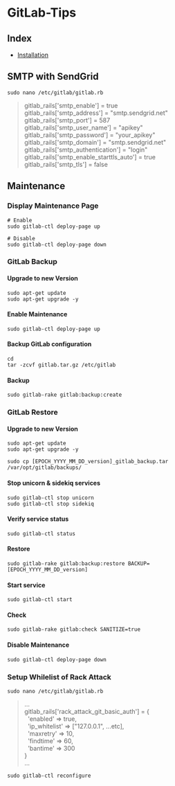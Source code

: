 # GitLab-Tips
## Index
- [Installation](Installation.md)

## SMTP with SendGrid
```shell
sudo nano /etc/gitlab/gitlab.rb
```
> gitlab_rails['smtp_enable'] = true  
gitlab_rails['smtp_address'] = "smtp.sendgrid.net"  
gitlab_rails['smtp_port'] = 587  
gitlab_rails['smtp_user_name'] = "apikey"  
gitlab_rails['smtp_password'] = "your_apikey"  
gitlab_rails['smtp_domain'] = "smtp.sendgrid.net"  
gitlab_rails['smtp_authentication'] = "login"  
gitlab_rails['smtp_enable_starttls_auto'] = true  
gitlab_rails['smtp_tls'] = false

## Maintenance
### Display Maintenance Page
```shell
# Enable
sudo gitlab-ctl deploy-page up

# Disable
sudo gitlab-ctl deploy-page down
```
### GitLab Backup
#### Upgrade to new Version
```shell
sudo apt-get update
sudo apt-get upgrade -y
```
#### Enable Maintenance
```shell
sudo gitlab-ctl deploy-page up
```
#### Backup GitLab configuration
```shell
cd
tar -zcvf gitlab.tar.gz /etc/gitlab
```
#### Backup
```shell
sudo gitlab-rake gitlab:backup:create
```
### GitLab Restore
#### Upgrade to new Version
```shell
sudo apt-get update
sudo apt-get upgrade -y
```
```shell
sudo cp [EPOCH_YYYY_MM_DD_version]_gitlab_backup.tar /var/opt/gitlab/backups/
```
#### Stop unicorn & sidekiq services
```shell
sudo gitlab-ctl stop unicorn
sudo gitlab-ctl stop sidekiq
```
#### Verify service status
```shell
sudo gitlab-ctl status
```
#### Restore
```shell
sudo gitlab-rake gitlab:backup:restore BACKUP=[EPOCH_YYYY_MM_DD_version]
```
#### Start service
```shell
sudo gitlab-ctl start
```
#### Check
```shell
sudo gitlab-rake gitlab:check SANITIZE=true
```
#### Disable Maintenance
```shell
sudo gitlab-ctl deploy-page down
```
### Setup Whilelist of Rack Attack
```shell
sudo nano /etc/gitlab/gitlab.rb
```
> ...  
gitlab_rails['rack_attack_git_basic_auth'] = {  
&nbsp; 'enabled' => true,  
&nbsp; 'ip_whitelist' => ["127.0.0.1", ...etc],  
&nbsp; 'maxretry' => 10,  
&nbsp; 'findtime' => 60,  
&nbsp; 'bantime' => 300  
}  
...
```shell
sudo gitlab-ctl reconfigure
```
